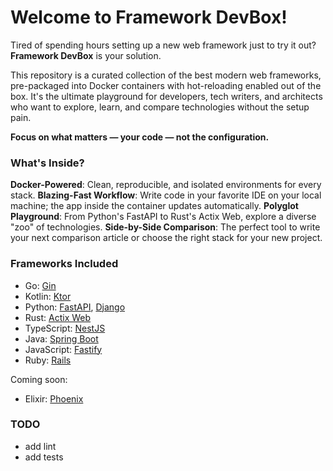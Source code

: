 # Welcome to Framework DevBox!

Tired of spending hours setting up a new web framework just to try it out? **Framework DevBox** is your solution.

This repository is a curated collection of the best modern web frameworks, pre-packaged into Docker containers with hot-reloading enabled out of the box. It's the ultimate playground for developers, tech writers, and architects who want to explore, learn, and compare technologies without the setup pain.

**Focus on what matters — your code — not the configuration.**

### What's Inside?

**Docker-Powered**: Clean, reproducible, and isolated environments for every stack.
**Blazing-Fast Workflow**: Write code in your favorite IDE on your local machine; the app inside the container updates automatically.
**Polyglot Playground**: From Python's FastAPI to Rust's Actix Web, explore a diverse "zoo" of technologies.
**Side-by-Side Comparison**: The perfect tool to write your next comparison article or choose the right stack for your new project.

### Frameworks Included

- Go: [Gin](https://github.com/gin-gonic/gin)
- Kotlin: [Ktor](https://github.com/ktorio/ktor)
- Python: [FastAPI](https://github.com/fastapi/fastapi), [Django](https://github.com/django/django)
- Rust: [Actix Web](https://github.com/actix/actix-web)
- TypeScript: [NestJS](https://github.com/nestjs/nest)
- Java: [Spring Boot](https://github.com/spring-projects/spring-boot)
- JavaScript: [Fastify](https://github.com/fastify/fastify)
- Ruby: [Rails](https://github.com/rails/rails)

Coming soon:
- Elixir: [Phoenix](https://github.com/phoenixframework/phoenix)

### TODO

- add lint
- add tests
